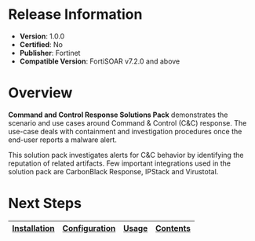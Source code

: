# Release Information

- **Version**:  1.0.0 
- **Certified**: No 
- **Publisher**: Fortinet 
- **Compatible Version**: FortiSOAR v7.2.0 and above 

# Overview

**Command and Control Response Solutions Pack** demonstrates the scenario and use cases around Command & Control (C&C) response. The use-case deals with containment and investigation procedures once the end-user reports a malware alert.

This solution pack investigates alerts for C&C behavior by identifying the reputation of related artifacts. Few important integrations used in the solution pack are CarbonBlack Response, IPStack and Virustotal.

# Next Steps 
 
| [Installation](https://github.com/fortinet-fortisoar/solution-pack-command-and-control-response/blob/develop/docs/setup.md#installation) | [Configuration](https://github.com/fortinet-fortisoar/solution-pack-command-and-control-response/blob/develop/docs/setup.md#configuration) | [Usage](https://github.com/fortinet-fortisoar/solution-pack-command-and-control-response/blob/develop/docs/usage.md) | [Contents](https://github.com/fortinet-fortisoar/solution-pack-command-and-control-response/blob/develop/docs/contents.md) | 
|--------------------------------------------|----------------------------------------------|------------------------|------------------------------|
